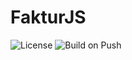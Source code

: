 # FakturJS

![License](https://github.com/opencodecr/fakturJS/blob/master/LICENSE)
![Build on Push](https://github.com/opencodecr/fakturJS/workflows/Build%20on%20Push/badge.svg)